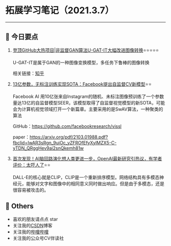 # 拓展学习笔记（2021.3.7）

------



##  :paperclip:  今日要点

1. [登顶GitHub大热项目|非监督GAN算法U-GAT-IT大幅改进图像转换](https://mp.weixin.qq.com/s/KyvhAeyQeA-fYOKzUE79gQ) ​        :star::star::star::star::star:

   U-GAT-IT是属于GAN的一种图像变换模型，多任务下鲁棒的图像转换

   相关链接：[知乎](https://zhuanlan.zhihu.com/p/133843407) 

2. [13亿参数，无标注训练实现SOTA：Facebook提出自监督CV新模型](https://mp.weixin.qq.com/s/aq9liwwc5G-SVFGiK5Hivg)​        :star::star:

   Facebook AI 用10亿张来自Instagram的随机、未标注图像预训练了一个参数量达13亿的自监督模型SEER，该模型取得了自监督视觉模型的新SOTA，可能会为计算机视觉领域打开一个新篇章。主要采用的是SwAV算法，一种聚类的算法

   GitHub：https://github.com/facebookresearch/vissl

   paper：https://arxiv.org/pdf/2103.01988.pdf?fbclid=IwAR3sRgn_9uiOc_yZFROfEfyXylMZX5-C-yTDN_QRggHev9ai2snQkemh81w

3. [首次发现！AI脑回路演化想人类更进一步，OpenAI最新研究引热议，有学者评价：太吓人了](https://mp.weixin.qq.com/s/KKajLBqoLcgTon2Nsy06Bw)​        :star::star:

   DALL-E的核心就是CLIP，CLIP是一个重新排序模型。网络结构具有多模态神经元，能够对文字和图像中的相同意义同时做出响应。但是由于多模态，还是很容易被攻击的。

## :paperclip:  Others

- 喜欢的朋友请点点 star
- 关注我的[CSDN](https://mp.csdn.net/console/article)博客
- 关注我的[哔哩哔哩](https://space.bilibili.com/424394389?spm_id_from=333.788.b_765f7570696e666f.1)
- 关注我的公众号CV伴读社

